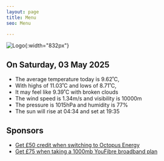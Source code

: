```yaml
---
layout: page
title: Menu
seo: Menu

---
```


![Logo](/images/logo.jpg){:width="832px"}

<!-- weather_marker starts -->
## On Saturday, 03 May 2025

- The average temperature today is 9.62˚C,
- With highs of 11.03˚C and lows of 8.71˚C,
- It may feel like 9.39˚C with broken clouds
- The wind speed is 1.34m/s and visibility is 10000m
- The pressure is 1015hPa and humidity is 77%
- The sun will rise at 04:34 and set at 19:35

<!-- weather_marker ends -->

## Sponsors

- [Get £50 credit when switching to Octopus Energy](https://bit.ly/3oD1nnS)
- [Get £75 when taking a 1000mb YouFibre broadband plan](https://aklam.io/91zWhU?)
